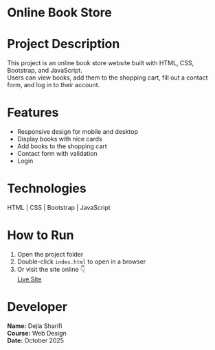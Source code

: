 # Online Book Store

# Project Description
This project is an online book store website built with HTML, CSS, Bootstrap, and JavaScript.  
Users can view books, add them to the shopping cart, fill out a contact form, and log in to their account.

# Features
- Responsive design for mobile and desktop  
- Display books with nice cards  
- Add books to the shopping cart  
- Contact form with validation  
- Login 

#  Technologies
HTML | CSS | Bootstrap | JavaScript  

#  How to Run
1. Open the project folder  
2. Double-click `index.html` to open in a browser  
3. Or visit the site online 👇  
[Live Site](https://dejla3333.github.io/book-/index.html)


#  Developer
**Name:** Dejla Sharifi  
**Course:** Web Design  
**Date:** October 2025
